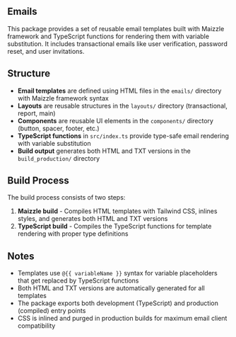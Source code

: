 ## Emails

This package provides a set of reusable email templates built with Maizzle framework and TypeScript functions for rendering them with variable substitution. It includes transactional emails like user verification, password reset, and user invitations.

## Structure

- **Email templates** are defined using HTML files in the `emails/` directory with Maizzle framework syntax
- **Layouts** are reusable structures in the `layouts/` directory (transactional, report, main)
- **Components** are reusable UI elements in the `components/` directory (button, spacer, footer, etc.)
- **TypeScript functions** in `src/index.ts` provide type-safe email rendering with variable substitution
- **Build output** generates both HTML and TXT versions in the `build_production/` directory

## Build Process

The build process consists of two steps:

1. **Maizzle build** - Compiles HTML templates with Tailwind CSS, inlines styles, and generates both HTML and TXT versions
2. **TypeScript build** - Compiles the TypeScript functions for template rendering with proper type definitions

## Notes

- Templates use `@{{ variableName }}` syntax for variable placeholders that get replaced by TypeScript functions
- Both HTML and TXT versions are automatically generated for all templates
- The package exports both development (TypeScript) and production (compiled) entry points
- CSS is inlined and purged in production builds for maximum email client compatibility
